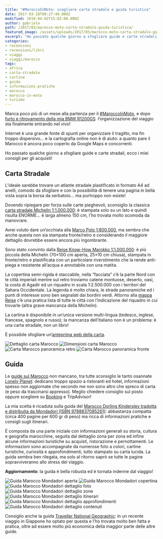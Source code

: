 ```yaml
---
title: "#MaroccoInMoto: scegliere carta stradale e guida turistica"
date: 2017-03-18T00:27:48.000Z
modified: 2019-04-02T15:02:00.000Z
author: gabriele
path: /2017/03/marocco-moto-carta-stradale-guida-turistica/
featured_image: /assets/uploads/2017/03/marocco-moto-carta-stradale-guida-turistica/galleries/1/1.jpg
excerpt: "Ho passato qualche giorno a sfogliare guide e carte stradali, ecco i miei consigli per gli acquisti!"
categories:
- recensioni
- recensioni/libri
- viaggi
- viaggi/marocco
tags:
- africa
- carta-stradale
- cartina
- guida
- informazioni-pratiche
- marocco
- marocco-in-moto
- turismo
---
```

Manca poco più di un mese alla partenza per il [#MaroccoInMoto](/categorie/viaggi/marocco), e dopo [furto e ritrovamento della mia BMW R1200GS](/2017/03/furto-moto-bmw-r1200gs-ritrovata/)  l’organizzazione del viaggio sta finalmente entrando nel vivo!

Internet è una grande fonte di spunti per organizzare il tragitto, ma fin troppo dispersivo… e la cartografia online non è di aiuto: a quanto pare il Marocco è ancora poco coperto da Google Maps e concorrenti.

Ho passato qualche giorno a sfogliare guide e carte stradali, ecco i miei consigli per gli acquisti!

## Carta Stradale

L’ideale sarebbe trovare un atlante stradale plastificato in formato A4 ad anelli, comodo da sfogliare e con la possibilità di tenere una pagina in bella vista sopra la borsa da serbatoio… ma purtroppo non esiste!

Dovendo ripiegare per forza sulle carte pieghevoli, sconsiglio la classica [carta stradale Michelin 1:1.000.000](http://amzn.to/2nisuZu): è stampata solo su un lato e quindi risulta ENORME… è larga almeno 150 cm, l’ho trovata molto scomoda da manovrare.

Avrei voluto dare un’occhiata alla [Marco Polo 1:800.000](http://amzn.to/2niJqPK), ma sembra che anche questa non sia stampata fronte/retro e considerando il maggiore dettaglio dovrebbe essere ancora più ingombrante.

Sono stato convinto dalla [Reise Know-How Marokko 1:1.000.000](http://amzn.to/2niG7b4): è più piccola della Michelin (70×100 cm aperta, 25×10 cm chiusa), stampata in fronte/retro e plastificata con un particolare riverstimento che la rende anti-piega e resistente all’acqua e annotabile con una matita.

La copertina semi-rigida è staccabile, nella “facciata” c’è la parte Nord con le città imperiali mentre sul retro troviamo catene montuose, deserto, oasi, la costa di Agadir ed un riquadro in scala 1:2.500.000 con i territori del Sahara Occidentale.
La legenda è molto chiara, le strade panoramiche ed i punti di interesse sono ben segnalati dai bordini verdi.
Attorno alla [mappa Reise](http://amzn.to/2niG7b4) c’è una pratica lista di tutte le città con l’indicazione del riquadro in cui trovarle (altra grave mancanza della Michelin).

La cartina è disponibile in un’unica versione multi-lingua (tedesco, inglese, francese, spagnolo e russo); la mancanza dell’italiano non è un problema: è una carta stradale, non un libro!

È possibile sfogliare un’[anteprima web della carta](https://www.blickinsbuch.de/viewer/cm/access.php?Zmxhc2g9MSZ2MzE1Nj01MDAzMzQyMDA5JnY3Mzc2PTk3ODM4MzE3NzMwNjAmdGFyZ2V0X2lkPTMmdjkzNjk9M25QMVZlaUhJTQ==&mxbook=f6ef7bd1adb1e09f2e74f5087a19cc4e).

![Dettaglio carta Marocco](/assets/uploads/2017/03/marocco-moto-carta-stradale-guida-turistica/galleries/0/0.jpg "Dettaglio carta Reise Know How Marokko 1:1.000.000")
![Dimensioni carta Marocco](/assets/uploads/2017/03/marocco-moto-carta-stradale-guida-turistica/galleries/0/1.jpg "Dimensioni Know How Marokko 1:1.000.000")
![Carta Marocco panoramica retro](/assets/uploads/2017/03/marocco-moto-carta-stradale-guida-turistica/galleries/0/2.jpg "Fronte carta stradale Know How Marokko 1:1.000.000")
![Carta Marocco panoramica fronte](/assets/uploads/2017/03/marocco-moto-carta-stradale-guida-turistica/galleries/0/3.jpg "Retro carta stradale Know How Marokko 1:1.000.000")

## Guida

Le [guide sul Marocco](http://amzn.to/2mBmQxk) non mancano, tra tutte sconsiglio le tanto osannate [Lonely Planet](http://amzn.to/2nOheAP): dedicano troppo spazio a ristoranti ed hotel, informazioni spesso non aggiornate che secondo me non sono altro che spreco di carta (e peso da trascinarsi appresso). Meglio chiedere consiglio sul posto oppure scegliere su [Booking](https://www.booking.com/s/beb68c12) e TripAdvisor!

La mia scelta è ricaduta sulla guida del [Marocco Dorling Kindersley tradotta e distribuita da Mondadori (ISBN 9788837085261)](https://amzn.to/3s0OExc): abbastanza compatta (circa 400 pagine per 600 gr di peso) ma ricca di informazioni pratiche e consigli sugli itinerari.

È composta da una parte iniziale con informazioni generali su storia, cultura e geografia marocchine, seguita dal dettaglio zona per zona ed infine alcune informazioni turistiche su acquisti, ristorazione e pernottamenti.
Le informazioni sono accompagnate da numerose foto a colori, cartine turistiche, curiosità e approfondimenti, tutto stampato su carta lucida.
La guida sembra ben rilegata, ma solo al ritorno saprò se tutte le pagine sopravviveranno allo stress del viaggio.

<div class="message warning"><strong>Aggiornamento</strong>: la guida è bella robusta ed è tornata indenne dal viaggio!</div>

![Guida Marocco Mondadori aperta](/assets/uploads/2017/03/marocco-moto-carta-stradale-guida-turistica/galleries/1/0.jpg "Guida Marocco Mondadori aperta")
![Guida Marocco Mondadori copertina](/assets/uploads/2017/03/marocco-moto-carta-stradale-guida-turistica/galleries/1/1.jpg "Guida Marocco Mondadori copertina")
![Guida Marocco Mondadori dettaglio foto](/assets/uploads/2017/03/marocco-moto-carta-stradale-guida-turistica/galleries/1/2.jpg "Guida Marocco Mondadori dettaglio foto")
![Guida Marocco Mondadori dettaglio zone](/assets/uploads/2017/03/marocco-moto-carta-stradale-guida-turistica/galleries/1/3.jpg "Guida Marocco Mondadori dettaglio zone")
![Guida Marocco Mondadori dettaglio itinerari](/assets/uploads/2017/03/marocco-moto-carta-stradale-guida-turistica/galleries/1/4.jpg "Guida Marocco Mondadori dettaglio itinerari")
![Guida Marocco Mondadori dettaglio approfondimenti](/assets/uploads/2017/03/marocco-moto-carta-stradale-guida-turistica/galleries/1/5.jpg "Guida Marocco Mondadori dettaglio approfondimenti")
![Guida Marocco Mondadori dettaglio contenuti](/assets/uploads/2017/03/marocco-moto-carta-stradale-guida-turistica/galleries/1/6.jpg "Guida Marocco Mondadori dettaglio contenuti")

Consiglio anche la guida [Traveller National Geographic](http://amzn.to/2nObbfo): in un recente viaggio in Giappone ho optato per questa e l’ho trovata molto ben fatta e pratica, oltre ad essere molto più economica della maggior parte delle altre guide.